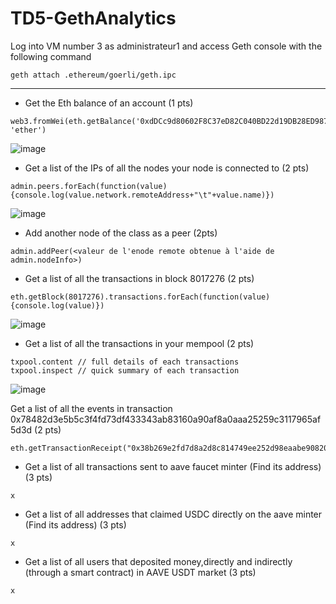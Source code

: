 # TD5-GethAnalytics

Log into VM number 3 as administrateur1 and access Geth console with the following command
```
geth attach .ethereum/goerli/geth.ipc
```
---------------------------------------------
- Get the Eth balance of an account (1 pts)
```
web3.fromWei(eth.getBalance('0xdDCc9d80602F8C37eD82C040BD22d19DB28ED987'), 'ether')
```
![image](https://user-images.githubusercontent.com/19230666/206246266-90cba23b-be9e-421a-9c3b-9dcff3b725fc.png)



- Get a list of the IPs of all the nodes your node is connected to (2 pts)
```
admin.peers.forEach(function(value){console.log(value.network.remoteAddress+"\t"+value.name)})
```
![image](https://user-images.githubusercontent.com/19230666/206241930-8cb0e835-8631-4603-9f6c-d20d470614c2.png)  


- Add another node of the class as a peer (2pts)
```
admin.addPeer(<valeur de l'enode remote obtenue à l'aide de admin.nodeInfo>)
```

- Get a list of all the transactions in block 8017276 (2 pts)
```
eth.getBlock(8017276).transactions.forEach(function(value){console.log(value)})
```
![image](https://user-images.githubusercontent.com/19230666/206248085-6f7a68a9-be98-413b-91b2-cd65d9154dca.png)



- Get a list of all the transactions in your mempool (2 pts)
```
txpool.content // full details of each transactions
txpool.inspect // quick summary of each transaction
```
![image](https://user-images.githubusercontent.com/19230666/206250760-5a76dfef-ba5f-4eac-a8c2-e57342951789.png)


Get a list of all the events in transaction 0x78482d3e5b5c3f4fd73df433343ab83160a90af8a0aaa25259c3117965af5d3d (2 pts)
```
eth.getTransactionReceipt("0x38b269e2fd7d8a2d8c814749ee252d98eaabe908203315c587e46f44a8b172d4")
```
- Get a list of all transactions sent to aave faucet minter (Find its address) (3 pts)
```
x
```
- Get a list of all addresses that claimed USDC directly on the aave minter (Find its address) (3 pts)
```
x
```
- Get a list of all users that deposited money,directly and indirectly (through a smart contract) in AAVE USDT market (3 pts)
```
x
```

